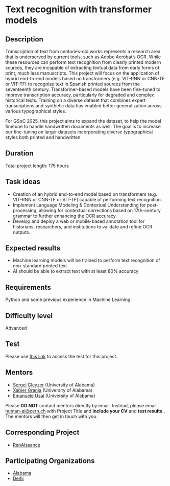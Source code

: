 # Text recognition with transformer models

## Description

Transcription of text from centuries-old works represents a research area that is underserved by current tools, such as Adobe Acrobat’s OCR. While these resources can perform text recognition from clearly printed modern sources, they are incapable of extracting textual data from early forms of print, much less manuscripts. This project will focus on the application of hybrid end-to-end models based on transformers (e.g. VIT-RNN or CNN-TF or VIT-TF) to recognize text in Spanish printed sources from the seventeenth century. Transformer-based models have been fine-tuned to improve transcription accuracy, particularly for degraded and complex historical texts. Training on a diverse dataset that combines expert transcriptions and synthetic data has enabled better generalization across various typographical styles.

For GSoC 2025, this project aims to expand the dataset, to help the model finetune to handle handwritten documents as well. The goal is to increase our fine-tuning on larger datasets incorporating diverse typographical styles both printed and handwritten.

## Duration

Total project length: 175 hours

## Task ideas

* Creation of an hybrid end-to-end model based on transformers (e.g. VIT-RNN or CNN-TF or VIT-TF) capable of performing text recognition.
* Implement Language Modeling & Contextual Understanding for post-processing, allowing for contextual corrections based on 17th-century grammar to further enhancing the OCR accuracy.
* Develop and deploy a web or mobile-based annotation tool for historians, researchers, and institutions to validate and refine OCR outputs.

## Expected results

* Machine learning models will be trained to perform text recognition of non-standard printed text
* AI should be able to extract text with at least 80% accuracy

## Requirements

Python and some previous experience in Machine Learning.

## Difficulty level

Advanced

## Test

Please use [this link](https://bama365-my.sharepoint.com/:w:/g/personal/xgranja_ua_edu/EeSz8D6iYPxHhzfQD3GGzsYBARpsSkbEDZWzoQH7hIH4lg?e=gMOaR4&xsdata=MDV8MDJ8ZXVzYWlAdWEuZWR1fDIzZDVmYjNmYjYzYjQ0YzljYTU0MDhkZDU3ZjE1MDZhfDJhMDA3MjhlZjBkMDQwYjRhNGU4Y2U0MzNmM2ZiY2E3fDB8MHw2Mzg3NjM0MTYxNDQxNDUxMTR8VW5rbm93bnxUV0ZwYkdac2IzZDhleUpGYlhCMGVVMWhjR2tpT25SeWRXVXNJbFlpT2lJd0xqQXVNREF3TUNJc0lsQWlPaUpYYVc0ek1pSXNJa0ZPSWpvaVRXRnBiQ0lzSWxkVUlqb3lmUT09fDB8fHw%3d&sdata=RUVjT2J4U2N1cjlyNzl2YXd4RkVTV3pkZ1UvWkJhYWVOSjltVVJwYkhIOD0%3d) to access the test for this project.

## Mentors

* [Sergei Gleyzer](mailto:human-ai@cern.ch) (University of Alabama)
* [Xabier Granja](mailto:human-ai@cern.ch) (University of Alabama)
* [Emanuele Usai](mailto:human-ai@cern.ch) (University of Alabama)

Please **DO NOT** contact mentors directly by email. Instead, please email [human-ai@cern.ch](mailto:human-ai@cern.ch) with Project Title and **include your CV** and  **test results** . The mentors will then get in touch with you.

## Corresponding Project

* [RenAIssance](https://humanai.foundation/gsoc/projects/2025/project_RenAIssance.html)

## Participating Organizations

* [Alabama](https://humanai.foundation/gsoc/organizations/2025/alabama.html)
* [Delhi](https://humanai.foundation/gsoc/organizations/2025/delhi.html)
